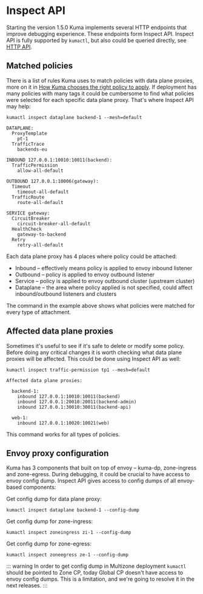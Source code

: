 # Inspect API

Starting the version 1.5.0 Kuma implements several HTTP endpoints that improve debugging experience. These endpoints form Inspect API. Inspect API
is fully supported by `kumactl`, but also could be queried directly, see [HTTP API](./http-api/#inspect-api).

## Matched policies

There is a list of rules Kuma uses to match policies with data plane proxies, more on it in 
[How Kuma chooses the right policy to apply](../../policies/how-kuma-chooses-the-right-policy-to-apply). If deployment
has many policies with many tags it could be cumbersome to find what policies were selected for each specific data plane 
proxy. That's where Inspect API may help:

```shell
kumactl inspect dataplane backend-1 --mesh=default
```
```text
DATAPLANE:
  ProxyTemplate
    pt-1
  TrafficTrace
    backends-eu

INBOUND 127.0.0.1:10010:10011(backend):
  TrafficPermission
    allow-all-default

OUTBOUND 127.0.0.1:10006(gateway):
  Timeout
    timeout-all-default
  TrafficRoute
    route-all-default

SERVICE gateway:
  CircuitBreaker
    circuit-breaker-all-default
  HealthCheck
    gateway-to-backend
  Retry
    retry-all-default
```

Each data plane proxy has 4 places where policy could be attached:  

- Inbound – effectively means policy is applied to envoy inbound listener
- Outbound – policy is applied to envoy outbound listener
- Service – policy is applied to envoy outbound cluster (upstream cluster)
- Dataplane – the area where policy applied is not specified, could affect inbound/outbound listeners and clusters

The command in the example above shows what policies were matched for every type of attachment. 

## Affected data plane proxies

Sometimes it's useful to see if it's safe to delete or modify some policy. Before doing any critical changes
it is worth checking what data plane proxies will be affected. This could be done using Inspect API as well:

```shell
kumactl inspect traffic-permission tp1 --mesh=default
```
```text
Affected data plane proxies:

  backend-1:
    inbound 127.0.0.1:10010:10011(backend)
    inbound 127.0.0.1:20010:20011(backend-admin)
    inbound 127.0.0.1:30010:30011(backend-api)

  web-1:
    inbound 127.0.0.1:10020:10021(web)
```

This command works for all types of policies.

## Envoy proxy configuration

Kuma has 3 components that built on top of envoy – kuma-dp, zone-ingress and zone-egress. During debugging, it could be
crucial to have access to envoy config dump. Inspect API gives access to config dumps of all envoy-based components:

Get config dump for data plane proxy:
```shell
kumactl inspect dataplane backend-1 --config-dump
```

Get config dump for zone-ingress:
```shell
kumactl inspect zoneingress zi-1 --config-dump
```

Get config dump for zone-egress:
```shell
kumactl inspect zoneegress ze-1 --config-dump
```

::: warning
In order to get config dump in Multizone deployment `kumactl` should be pointed to Zone CP, today Global CP doesn't have access 
to envoy config dumps. This is a limitation, and we're going to resolve it in the next releases. 
:::
